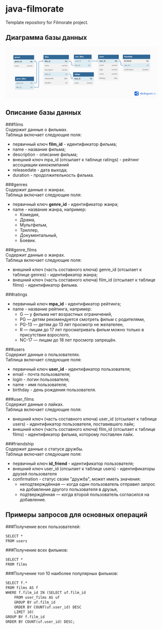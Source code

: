 # java-filmorate  
Template repository for Filmorate project.  

## Диаграмма базы данных  
![](Diagrammaya.png)
## Описание базы данных  

###films  
Содержит данные о фильмах.  
Таблица включает следующие поля:  
* первичный ключ __film_id__ - идентификатор фильма;  
* name - название фильма;  
* description - описание фильма;  
* внешний ключ mpa_id (отсылает к таблице ratings) - рейтинг ассоциации кинокомпаний  
* releasedate - дата выхода;  
* duration - продолжительность фильма.  

###genres  
Содержит данные о жанрах.  
Таблица включает следующие поля:
* первичный ключ __genre_id__ - идентификатор жанра;
* name - название жанра, например:
  - Комедия,
  - Драма,
  - Мультфильм,
  - Триллер,
  - Документальный,
  - Боевик.  

###genre_films  
Содержит данные о жанрах.  
Таблица включает следующие поля:
* внешний ключ (часть составного ключа) genre_id (отсылает к таблице genres) - идентификатор жанра;
* внешний ключ (часть составного ключа) film_id (отсылает к таблице films) - идентификатор фильма.  

###ratings  
* первичный ключ __mpa_id__ - идентификатор рейтинга;
* name - название рейтинга, например:
  - G — у фильма нет возрастных ограничений,
  - PG — детям рекомендуется смотреть фильм с родителями,
  - PG-13 — детям до 13 лет просмотр не желателен,
  - R — лицам до 17 лет просматривать фильм можно только в присутствии взрослого,
  - NC-17 — лицам до 18 лет просмотр запрещён.  

###users  
Содержит данные о пользователях.  
Таблица включает следующие поля:
* первичный ключ __user_id__ - идентификатор пользователя;  
* email - почта пользователя;  
* login - логин пользователя;  
* name - имя пользователя;  
* birthday - день рождения пользователя.  

###user_films  
Содержит данные о лайках.  
Таблица включает следующие поля:
* внешний ключ (часть составного ключа) user_id (отсылает к таблице users) - идентификатор пользователя, поставившего лайк;
* внешний ключ (часть составного ключа) film_id (отсылает к таблице films) - идентификатор фильма, которому поставлен лайк.  

###friendship  
Содержит данные о статусе дружбы.  
Таблица включает следующие поля:
* первичный ключ __id_friend__ - идентификатор пользователя;  
* внешний ключ user_id (отсылает к таблице users) - идентификаторы друзей пользователя
* confirmation - статус свзяи "дружба", может иметь значения:  
  - неподтверждённая — когда один пользователь отправил запрос на добавление другого пользователя в друзья,  
  - подтверждённая — когда второй пользователь согласился на добавление.  

## Примеры запросов для основных операций  

###Получение всех пользователей:  

```
SELECT *  
FROM users
```  

###Получение всех фильмов:  

```
SELECT *
FROM films  
```  

###Получение топ 10 наиболее популярных фильмов:  

```
SELECT f.*
FROM films AS f 
WHERE f.film_id IN (SELECT uf.film_id
    FROM user_films AS uf
    GROUP BY uf.film_id
    ORDER BY COUNT(uf.user_id) DESC
    LIMIT 10)    
GROUP BY f.film_id  
ORDER BY COUNT(uf.user_id) DESC;
```
